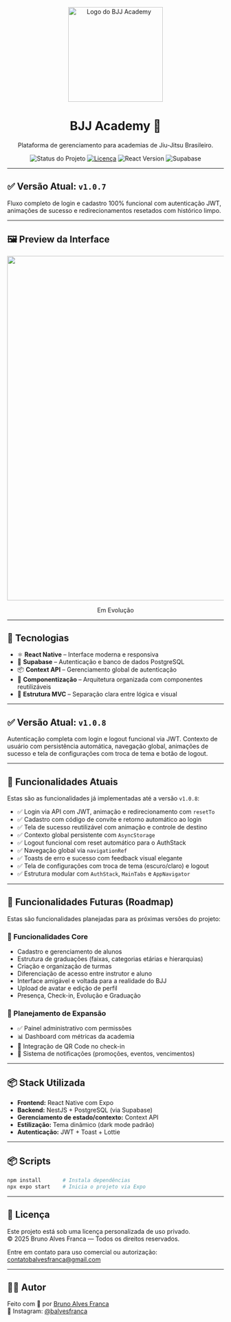 <div align="center">
  <img src="https://i.imgur.com/WdGink9.png" alt="Logo do BJJ Academy" width="220" />

  <h1>BJJ Academy 🥋</h1>
  <p>Plataforma de gerenciamento para academias de Jiu-Jitsu Brasileiro.</p>

  <p align="center">
    <img src="https://img.shields.io/badge/status-estável-green" alt="Status do Projeto" />
    <a href="./LICENSE"><img src="https://img.shields.io/badge/license-BJJ--Academy-blueviolet" alt="Licença" /></a>
    <img src="https://img.shields.io/badge/react-18.x-blue" alt="React Version" />
    <img src="https://img.shields.io/badge/Supabase-PostgreSQL-green" alt="Supabase" />
  </p>
</div>

---

## ✅ Versão Atual: `v1.0.7`

Fluxo completo de login e cadastro 100% funcional com autenticação JWT, animações de sucesso e redirecionamentos resetados com histórico limpo.

---

## 🖼️ Preview da Interface

<div align="center">
<img src="https://i.imgur.com/YIITDzG.png" width="800" />
<p align="center">
<p>Em Evolução</p>
</div>

---

## 🚀 Tecnologias

- ⚛️ **React Native** – Interface moderna e responsiva
- 🔐 **Supabase** – Autenticação e banco de dados PostgreSQL
- 📦 **Context API** – Gerenciamento global de autenticação
- 🧱 **Componentização** – Arquitetura organizada com componentes reutilizáveis
- 📁 **Estrutura MVC** – Separação clara entre lógica e visual

---

## ✅ Versão Atual: `v1.0.8`

Autenticação completa com login e logout funcional via JWT. Contexto de usuário com persistência automática, navegação global, animações de sucesso e tela de configurações com troca de tema e botão de logout.

---

## 🔐 Funcionalidades Atuais

Estas são as funcionalidades já implementadas até a versão `v1.0.8`:

- ✅ Login via API com JWT, animação e redirecionamento com `resetTo`
- ✅ Cadastro com código de convite e retorno automático ao login
- ✅ Tela de sucesso reutilizável com animação e controle de destino
- ✅ Contexto global persistente com `AsyncStorage`
- ✅ Logout funcional com reset automático para o AuthStack
- ✅ Navegação global via `navigationRef`
- ✅ Toasts de erro e sucesso com feedback visual elegante
- ✅ Tela de configurações com troca de tema (escuro/claro) e logout
- ✅ Estrutura modular com `AuthStack`, `MainTabs` e `AppNavigator`

---

## 🚀 Funcionalidades Futuras (Roadmap)

Estas são funcionalidades planejadas para as próximas versões do projeto:

### 🔧 Funcionalidades Core
- Cadastro e gerenciamento de alunos
- Estrutura de graduações (faixas, categorias etárias e hierarquias)
- Criação e organização de turmas
- Diferenciação de acesso entre instrutor e aluno
- Interface amigável e voltada para a realidade do BJJ
- Upload de avatar e edição de perfil
- Presença, Check-in, Evolução e Graduação

### 🧠 Planejamento de Expansão
- ✅ Painel administrativo com permissões
- 📊 Dashboard com métricas da academia
- 📱 Integração de QR Code no check-in
- 🔔 Sistema de notificações (promoções, eventos, vencimentos)

---

## 📦 Stack Utilizada

- **Frontend:** React Native com Expo
- **Backend:** NestJS + PostgreSQL (via Supabase)
- **Gerenciamento de estado/contexto:** Context API
- **Estilização:** Tema dinâmico (dark mode padrão)
- **Autenticação:** JWT + Toast + Lottie

---

## 📦 Scripts

```bash
npm install       # Instala dependências
npx expo start    # Inicia o projeto via Expo
```

---

## 📄 Licença

Este projeto está sob uma licença personalizada de uso privado.  
© 2025 Bruno Alves Franca — Todos os direitos reservados.

Entre em contato para uso comercial ou autorização: [contatobalvesfranca@gmail.com](mailto:contatobalvesfranca@gmail.com)

---

## 👨‍💻 Autor

Feito com 💙 por [Bruno Alves Franca](https://github.com/balvesfranca)  
📸 Instagram: [@balvesfranca](https://instagram.com/balvesfranca)

```